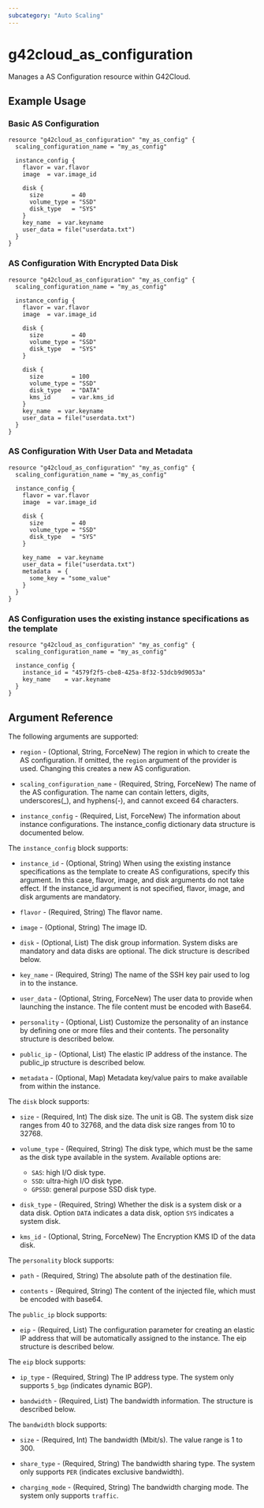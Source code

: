 ```yaml
---
subcategory: "Auto Scaling"
---
```


# g42cloud_as_configuration

Manages a AS Configuration resource within G42Cloud.

## Example Usage

### Basic AS Configuration

```hcl
resource "g42cloud_as_configuration" "my_as_config" {
  scaling_configuration_name = "my_as_config"

  instance_config {
    flavor = var.flavor
    image  = var.image_id

    disk {
      size        = 40
      volume_type = "SSD"
      disk_type   = "SYS"
    }
    key_name  = var.keyname
    user_data = file("userdata.txt")
  }
}
```

### AS Configuration With Encrypted Data Disk

```hcl
resource "g42cloud_as_configuration" "my_as_config" {
  scaling_configuration_name = "my_as_config"

  instance_config {
    flavor = var.flavor
    image  = var.image_id

    disk {
      size        = 40
      volume_type = "SSD"
      disk_type   = "SYS"
    }

    disk {
      size        = 100
      volume_type = "SSD"
      disk_type   = "DATA"
      kms_id      = var.kms_id
    }
    key_name  = var.keyname
    user_data = file("userdata.txt")
  }
}
```

### AS Configuration With User Data and Metadata

```hcl
resource "g42cloud_as_configuration" "my_as_config" {
  scaling_configuration_name = "my_as_config"

  instance_config {
    flavor = var.flavor
    image  = var.image_id

    disk {
      size        = 40
      volume_type = "SSD"
      disk_type   = "SYS"
    }

    key_name  = var.keyname
    user_data = file("userdata.txt")
    metadata  = {
      some_key = "some_value"
    }
  }
}
```

### AS Configuration uses the existing instance specifications as the template

```hcl
resource "g42cloud_as_configuration" "my_as_config" {
  scaling_configuration_name = "my_as_config"

  instance_config {
    instance_id = "4579f2f5-cbe8-425a-8f32-53dcb9d9053a"
    key_name    = var.keyname
  }
}
```

## Argument Reference

The following arguments are supported:

* `region` - (Optional, String, ForceNew) The region in which to create the AS configuration.
  If omitted, the `region` argument of the provider is used. Changing this creates a new AS configuration.

* `scaling_configuration_name` - (Required, String, ForceNew) The name of the AS configuration.
  The name can contain letters, digits, underscores(_), and hyphens(-), and cannot exceed 64 characters.

* `instance_config` - (Required, List, ForceNew) The information about instance configurations.
  The instance_config dictionary data structure is documented below.

The `instance_config` block supports:

* `instance_id` - (Optional, String) When using the existing instance specifications as the template to create AS
  configurations, specify this argument.
  In this case, flavor, image, and disk arguments do not take effect.
  If the instance_id argument is not specified, flavor, image, and disk arguments are mandatory.

* `flavor` - (Required, String) The flavor name.

* `image` - (Optional, String) The image ID.

* `disk` - (Optional, List) The disk group information. System disks are mandatory and data disks are optional.
  The dick structure is described below.

* `key_name` - (Required, String) The name of the SSH key pair used to log in to the instance.

* `user_data` - (Optional, String, ForceNew) The user data to provide when launching the instance.
  The file content must be encoded with Base64.

* `personality` - (Optional, List) Customize the personality of an instance by defining one or more files and their
  contents. The personality structure is described below.

* `public_ip` - (Optional, List) The elastic IP address of the instance. The public_ip structure is described below.

* `metadata` - (Optional, Map) Metadata key/value pairs to make available from within the instance.

The `disk` block supports:

* `size` - (Required, Int) The disk size. The unit is GB.
  The system disk size ranges from 40 to 32768, and the data disk size ranges from 10 to 32768.

* `volume_type` - (Required, String) The disk type, which must be the same as the disk type available in the system.
  Available options are:
  + `SAS`: high I/O disk type.
  + `SSD`: ultra-high I/O disk type.
  + `GPSSD`: general purpose SSD disk type.

* `disk_type` - (Required, String) Whether the disk is a system disk or a data disk.
  Option `DATA` indicates a data disk, option `SYS` indicates a system disk.

* `kms_id` - (Optional, String, ForceNew) The Encryption KMS ID of the data disk.

The `personality` block supports:

* `path` - (Required, String) The absolute path of the destination file.

* `contents` - (Required, String) The content of the injected file, which must be encoded with base64.

The `public_ip` block supports:

* `eip` - (Required, List) The configuration parameter for creating an elastic IP address that will be automatically
  assigned to the instance. The eip structure is described below.

The `eip` block supports:

* `ip_type` - (Required, String) The IP address type. The system only supports `5_bgp` (indicates dynamic BGP).

* `bandwidth` - (Required, List) The bandwidth information. The structure is described below.

The `bandwidth` block supports:

* `size` - (Required, Int) The bandwidth (Mbit/s). The value range is 1 to 300.

* `share_type` - (Required, String) The bandwidth sharing type. The system only supports `PER` (indicates exclusive
  bandwidth).

* `charging_mode` - (Required, String) The bandwidth charging mode. The system only supports `traffic`.
